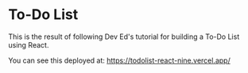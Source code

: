 # To-Do List

This is the result of following Dev Ed's tutorial for building a To-Do List using React.

You can see this deployed at:
https://todolist-react-nine.vercel.app/
